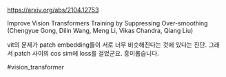 https://arxiv.org/abs/2104.12753

Improve Vision Transformers Training by Suppressing Over-smoothing (Chengyue Gong, Dilin Wang, Meng Li, Vikas Chandra, Qiang Liu)

vit의 문제가 patch embedding들이 서로 너무 비슷해진다는 것에 있다는 진단. 그래서 patch 사이의 cos sim에 loss를 걸었군요. 흥미롭습니다.

#vision_transformer 
